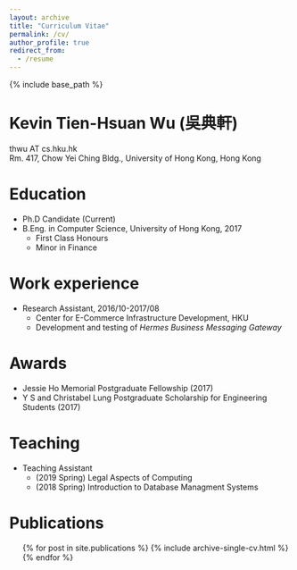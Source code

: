```yaml
---
layout: archive
title: "Curriculum Vitae"
permalink: /cv/
author_profile: true
redirect_from:
  - /resume
---
```


{% include base_path %}

Kevin Tien-Hsuan Wu (吳典軒)
======
thwu AT cs.hku.hk  
Rm. 417, Chow Yei Ching Bldg., University of Hong Kong, Hong Kong

Education
======
* Ph.D Candidate (Current)
* B.Eng. in Computer Science, University of Hong Kong, 2017
	* First Class Honours
	* Minor in Finance

Work experience
======
* Research Assistant, 2016/10-2017/08
  * Center for E-Commerce Infrastructure Development, HKU 
  * Development and testing of _Hermes Business Messaging Gateway_
    
Awards
======
* Jessie Ho Memorial Postgraduate Fellowship (2017)
* Y S and Christabel Lung Postgraduate Scholarship for Engineering Students (2017)

Teaching
======
* Teaching Assistant
  * (2019 Spring) Legal Aspects of Computing
  * (2018 Spring) Introduction to Database Managment Systems

Publications
======
  <ul>{% for post in site.publications %}
    {% include archive-single-cv.html %}
  {% endfor %}</ul>

  
